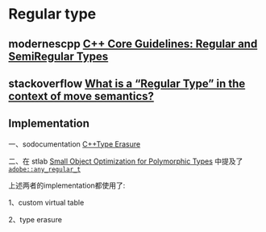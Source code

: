 # Regular type



## modernescpp [C++ Core Guidelines: Regular and SemiRegular Types](https://www.modernescpp.com/index.php/c-core-guidelines-regular-and-semiregular-typs)





## stackoverflow [What is a “Regular Type” in the context of move semantics?](https://stackoverflow.com/questions/13998945/what-is-a-regular-type-in-the-context-of-move-semantics)



## Implementation 

一、sodocumentation [C++Type Erasure](https://sodocumentation.net/cplusplus/topic/2872/type-erasure)

二、在 stlab [Small Object Optimization for Polymorphic Types](https://stlab.cc/tip/2017/12/23/small-object-optimizations.html) 中提及了 [`adobe::any_regular_t`](https://github.com/stlab/adobe_source_libraries/blob/master/adobe/any_regular.hpp) 

上述两者的implementation都使用了:

1、custom virtual table

2、type erasure

